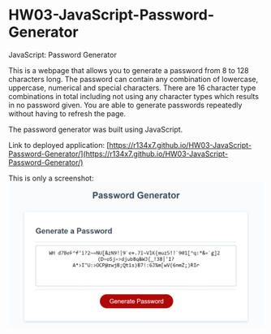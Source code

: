# HW03-JavaScript-Password-Generator

JavaScript: Password Generator

This is a webpage that allows you to generate a password from 8 to 128 characters long. The password can contain any combination of lowercase, uppercase, numerical and special characters. There are 16 character type combinations in total including not using any character types which results in no password given. You are able to generate passwords repeatedly without having to refresh the page.

The password generator was built using JavaScript.

Link to deployed application: [https://r134x7.github.io/HW03-JavaScript-Password-Generator/](https://r134x7.github.io/HW03-JavaScript-Password-Generator/)

This is only a screenshot: 
![Screenshot of portfolio page](rd1.png)